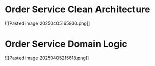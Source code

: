 
# Order Service Clean Architecture

![[Pasted image 20250405165930.png]]


# Order Service Domain Logic

![[Pasted image 20250405215618.png]]
